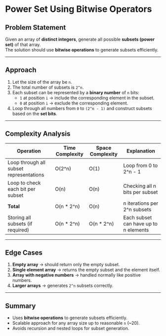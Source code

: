 # Power Set Using Bitwise Operators

## Problem Statement
Given an array of **distinct integers**, generate all possible **subsets (power set)** of that array.  
The solution should use **bitwise operations** to generate subsets efficiently.

---

## Approach

1. Let the size of the array be `n`.  
2. The total number of subsets is `2^n`.  
3. Each subset can be represented by a **binary number** of `n` bits:  
   - `1` at position `i` → include the corresponding element in the subset.  
   - `0` at position `i` → exclude the corresponding element.  
4. Loop through all numbers from `0` to `(2^n - 1)` and construct subsets based on the **set bits**.

---

## Complexity Analysis

| Operation                               | Time Complexity | Space Complexity | Explanation |
|-----------------------------------------|----------------|-----------------|-------------|
| Loop through all subset representations  | O(2^n)         | O(1)            | Loop from 0 to 2^n - 1 |
| Loop to check each bit per subset       | O(n)           | O(n)            | Checking all n bits per subset |
| **Total**                               | O(n * 2^n)     | O(n)            | n iterations per 2^n subsets |
| Storing all subsets (if required)      | O(n * 2^n)     | O(n * 2^n)      | Each subset can have up to n elements |

---

## Edge Cases

1. **Empty array** → should return only the empty subset.  
2. **Single element array** → returns the empty subset and the element itself.  
3. **Array with negative numbers** → handled normally like positive numbers.  
4. **Larger arrays** → generates `2^n` subsets correctly.  

---

## Summary
- Uses **bitwise operations** to generate subsets efficiently.  
- Scalable approach for any array size up to reasonable `n` (~20).  
- Avoids recursion and nested loops for subset generation.  
